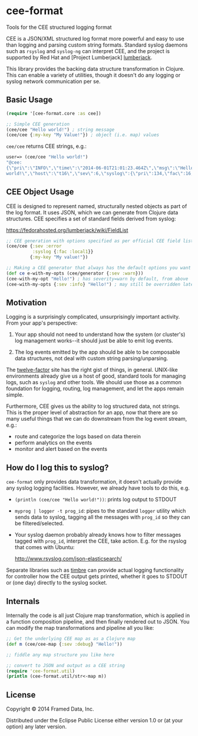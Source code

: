 cee-format
==========

Tools for the CEE structured logging format

CEE is a JSON/XML structured log format more powerful and easy to use
than logging and parsing custom string formats.  Standard syslog
daemons such as `rsyslog` and `syslog-ng` can interpret CEE, and the
project is supported by Red Hat and [Project Lumberjack] [lumberjack].

[lumberjack]: https://fedorahosted.org/lumberjack/

This library provides the backing data structure transformation
in Clojure.  This can enable a variety of utilities, though it doesn't
do any logging or syslog network communication per se.


Basic Usage
-----------

```clojure
(require '[cee-format.core :as cee])

;; Simple CEE generation
(cee/cee "Hello world!") ; string message
(cee/cee {:my-key "My Value!"}) ; object (i.e. map) values
```

`cee/cee` returns CEE strings, e.g.:

```clojure
user=> (cee/cee "Hello world!")
"@cee:
{\"pri\":\"INFO\",\"time\":\"2014-06-01T21:01:23.464Z\",\"msg\":\"Hello
world!\",\"host\":\"t16\",\"sev\":6,\"syslog\":{\"pri\":134,\"fac\":16,\"ver\":1}}"
```

CEE Object Usage
----------------

CEE is designed to represent named, structurally nested objects as
part of the log format.  It uses JSON, which we can generate from
Clojure data structures.  CEE specifies a set of standard fields
derived from syslog:

https://fedorahosted.org/lumberjack/wiki/FieldList

```clojure
;; CEE generation with options specified as per official CEE field list
(cee/cee {:sev :error
          :syslog {:fac :local1}}
         {:my-key "My value!"})

;; Making a CEE generator that always has the default options you want
(def ce e-with-my-opts (cee/generator {:sev :warn}))
(cee-with-my-opt "Hello!") ; has severity=warn by default, from above
(cee-with-my-opts {:sev :info} "Hello!") ; may still be overridden later
```


Motivation
----------

Logging is a surprisingly complicated, unsurprisingly important
activity.  From your app's perspective:

1. Your app should not need to understand how the system (or
   cluster's) log management works--it should just be able
   to emit log events.

2. The log events emitted by the app should be able to be composable
   data structures, not deal with custom string parsing/unparsing.

The [twelve-factor](http://12factor.net/logs) site has the right
gist of things, in general.  UNIX-like environments already give us
a host of good, standard tools for managing logs, such as `syslog` and
other tools.  We should use those as a common foundation for logging,
routing, log management, and let the apps remain simple.

Furthermore, CEE gives us the ability to log structured data, not
strings.  This is the proper level of abstraction for an app, now
that there are so many useful things that we can do downstream from
the log event stream, e.g.:

- route and categorize the logs based on data therein
- perform analytics on the events
- monitor and alert based on the events


How do I log this to syslog?
----------------------------

`cee-format` only provides data transformation, it doesn't actually
provide any syslog logging facilities.  However, we already have tools
to do this, e.g.

- `(println (cee/cee "Hello world!"))`: prints log output to STDOUT
- `myprog | logger -t prog_id`: pipes to the standard
  `logger` utility which sends data to syslog, tagging all the
  messages with `prog_id` so they can be filtered/selected.
- Your syslog daemon probably already knows how to filter messages
  tagged with `prog_id`, interpret the CEE, take action.  E.g. for the
  rsyslog that comes with Ubuntu:

  http://www.rsyslog.com/json-elasticsearch/

Separate libraries such as [timbre](https://github.com/ptaoussanis/timbre)
can provide actual logging functionality for controller how the CEE
output gets printed, whether it goes to STDOUT or (one day) directly
to the syslog socket.


Internals
---------

Internally the code is all just Clojure map transformation, which is
applied in a function composition pipeline, and then finally rendered
out to JSON.  You can modify the map transformations and pipeline
all you like:

```clojure
;; Get the underlying CEE map as as a Clojure map
(def m (cee/cee-map {:sev :debug} "Hello!"))

;; fiddle any map structure you like here

;; convert to JSON and output as a CEE string
(require 'cee-format.util)
(println (cee-format.util/str<-map m))
```


License
-------

Copyright © 2014 Framed Data, Inc.

Distributed under the Eclipse Public License either version 1.0 or (at
your option) any later version.
